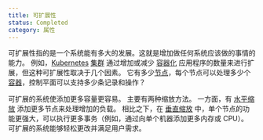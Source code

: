 ```yaml
---
title: 可扩展性
status: Completed
category: 属性
---
```


可扩展性指的是一个系统能有多大的发展。这就是增加做任何系统应该做的事情的能力。 例如，[Kubernetes](/zh-cn/kubernetes/) [集群](/zh/cluster/) 通过增加或减少 [容器化](/zh-cn/containerization/) 应用程序的数量来进行扩展，但这种可扩展性取决于几个因素。 它有多少[节点](/zh-cn/nodes/)，每个节点可以处理多少个[容器](/zh-cn/container/)，控制平面可以支持多少条记录和操作？

可扩展的系统使添加更多容量更容易。 主要有两种缩放方法。 一方面，有 [水平缩放](/zh-cn/horizontal_scaling/) 添加更多节点来处理增加的负载。 相比之下，在 [垂直缩放](/zh-cn/vertical_scaling/) 中，单个节点的功能更强大，可以执行更多事务（例如，通过向单个机器添加更多内存或 CPU）。 可扩展的系统能够轻松更改并满足用户需求。
